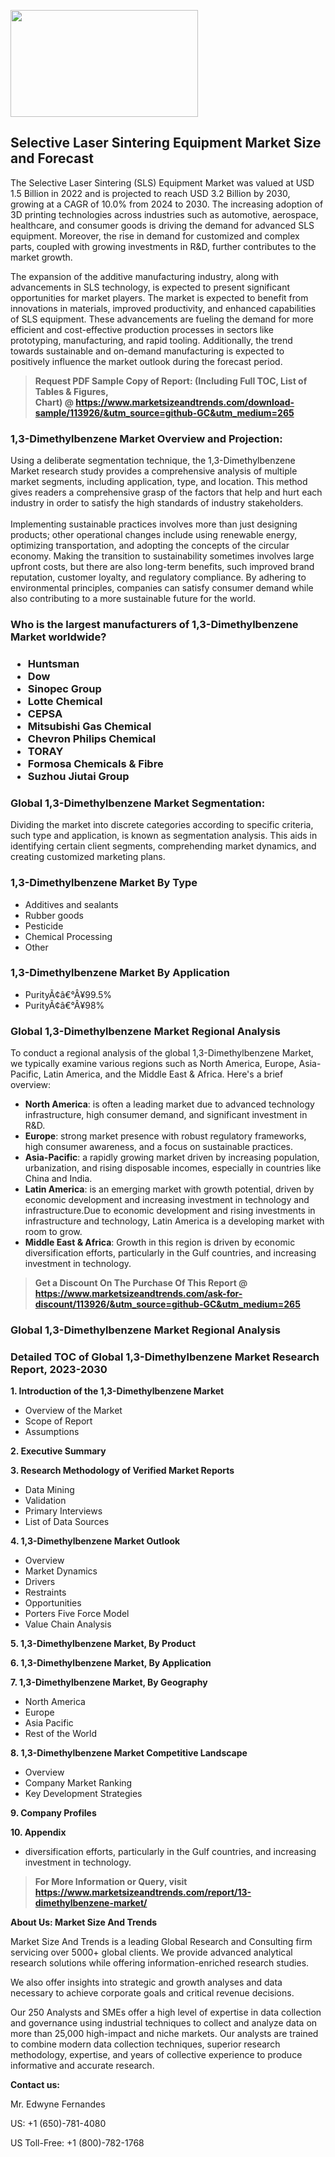 <p><img class="alignnone size-medium wp-image-20088" src="https://ffe5etoiles.com/wp-content/uploads/2024/12/MST1-300x171.png" alt="" width="300" height="171" /></p><h2>Selective Laser Sintering Equipment Market Size and Forecast</h2><p>The Selective Laser Sintering (SLS) Equipment Market was valued at USD 1.5 Billion in 2022 and is projected to reach USD 3.2 Billion by 2030, growing at a CAGR of 10.0% from 2024 to 2030. The increasing adoption of 3D printing technologies across industries such as automotive, aerospace, healthcare, and consumer goods is driving the demand for advanced SLS equipment. Moreover, the rise in demand for customized and complex parts, coupled with growing investments in R&D, further contributes to the market growth.</p><p>The expansion of the additive manufacturing industry, along with advancements in SLS technology, is expected to present significant opportunities for market players. The market is expected to benefit from innovations in materials, improved productivity, and enhanced capabilities of SLS equipment. These advancements are fueling the demand for more efficient and cost-effective production processes in sectors like prototyping, manufacturing, and rapid tooling. Additionally, the trend towards sustainable and on-demand manufacturing is expected to positively influence the market outlook during the forecast period.</p></p><blockquote id="" class=""><strong>Request PDF Sample Copy of Report: (Including Full TOC, List of Tables &amp; Figures, Chart)&nbsp;@&nbsp;<strong><a href="https://www.marketsizeandtrends.com/download-sample/113926/&utm_source=github-GC&utm_medium=265" target="_blank">https://www.marketsizeandtrends.com/download-sample/113926/&utm_source=github-GC&utm_medium=265</a></strong></strong></blockquote><h3 id="" class="">1,3-Dimethylbenzene Market&nbsp;Overview and Projection:</h3><p id="" class="">Using a deliberate segmentation technique, the 1,3-Dimethylbenzene Market research study provides a comprehensive analysis of multiple market segments, including application, type, and location. This method gives readers a comprehensive grasp of the factors that help and hurt each industry in order to satisfy the high standards of industry stakeholders. <br /> <br />Implementing sustainable practices involves more than just designing products; other operational changes include using renewable energy, optimizing transportation, and adopting the concepts of the circular economy. Making the transition to sustainability sometimes involves large upfront costs, but there are also long-term benefits, such improved brand reputation, customer loyalty, and regulatory compliance. By adhering to environmental principles, companies can satisfy consumer demand while also contributing to a more sustainable future for the world.</p><h3 id="" class="">Who is the largest manufacturers of&nbsp;1,3-Dimethylbenzene Market worldwide?</h3><h3 class=""><p><ul><li>Huntsman </li><li> Dow </li><li> Sinopec Group </li><li> Lotte Chemical </li><li> CEPSA </li><li> Mitsubishi Gas Chemical </li><li> Chevron Philips Chemical </li><li> TORAY </li><li> Formosa Chemicals & Fibre </li><li> Suzhou Jiutai Group</li></ul></p></h3><h3 id="" class="">Global&nbsp;1,3-Dimethylbenzene Market Segmentation:</h3><p id="" class="">Dividing the market into discrete categories according to specific criteria, such type and application, is known as segmentation analysis. This aids in identifying certain client segments, comprehending market dynamics, and creating customized marketing plans.</p><h3 id="" class="">1,3-Dimethylbenzene Market&nbsp;By Type</h3><p><p><ul><li>Additives and sealants</li><li> Rubber goods</li><li> Pesticide</li><li> Chemical Processing</li><li> Other</p></li></ul></p></p><h3 id="" class="">1,3-Dimethylbenzene Market&nbsp;By Application</h3><p class=""><p><ul><li>PurityÃ¢â€°Â¥99.5%</li><li> PurityÃ¢â€°Â¥98%</li></ul></p></p><h3 id="" class="">Global 1,3-Dimethylbenzene Market Regional Analysis</h3><p id="" class="">To conduct a regional analysis of the global 1,3-Dimethylbenzene Market, we typically examine various regions such as North America, Europe, Asia-Pacific, Latin America, and the Middle East &amp; Africa. Here's a brief overview:</p><ul><li><strong>North America</strong>: is often a leading market due to advanced technology infrastructure, high consumer demand, and significant investment in R&amp;D.</li><li><strong>Europe</strong>: strong market presence with robust regulatory frameworks, high consumer awareness, and a focus on sustainable practices.</li><li><strong>Asia-Pacific</strong>: a rapidly growing market driven by increasing population, urbanization, and rising disposable incomes, especially in countries like China and India.</li><li><strong>Latin America</strong>: is an emerging market with growth potential, driven by economic development and increasing investment in technology and infrastructure.Due to economic development and rising investments in infrastructure and technology, Latin America is a developing market with room to grow.</li><li><strong>Middle East &amp; Africa</strong>: Growth in this region is driven by economic diversification efforts, particularly in the Gulf countries, and increasing investment in technology.</li></ul><blockquote id="" class=""><strong>Get a Discount On The Purchase Of This Report @ <strong><a href="https://www.marketsizeandtrends.com/ask-for-discount/113926/&utm_source=github-GC&utm_medium=265" target="_blank">https://www.marketsizeandtrends.com/ask-for-discount/113926/&utm_source=github-GC&utm_medium=265</a></strong></strong></blockquote><h3 id="" class="">Global 1,3-Dimethylbenzene Market Regional Analysis</h3><h3 id="" class="">Detailed TOC of Global 1,3-Dimethylbenzene Market Research Report, 2023-2030</h3><p id="" class=""><strong>1. Introduction of the 1,3-Dimethylbenzene Market</strong></p><ul><li>Overview of the Market</li><li>Scope of Report</li><li>Assumptions</li></ul><p id="" class=""><strong>2. Executive Summary</strong></p><p id="" class=""><strong>3. Research Methodology of Verified Market Reports</strong></p><ul><li>Data Mining</li><li>Validation</li><li>Primary Interviews</li><li>List of Data Sources</li></ul><p id="" class=""><strong>4. 1,3-Dimethylbenzene Market Outlook</strong></p><ul><li>Overview</li><li>Market Dynamics</li><li>Drivers</li><li>Restraints</li><li>Opportunities</li><li>Porters Five Force Model</li><li>Value Chain Analysis</li></ul><p id="" class=""><strong>5. 1,3-Dimethylbenzene Market, By Product</strong></p><p id="" class=""><strong>6. 1,3-Dimethylbenzene Market, By Application</strong></p><p id="" class=""><strong>7. 1,3-Dimethylbenzene Market, By Geography</strong></p><ul><li>North America</li><li>Europe</li><li>Asia Pacific</li><li>Rest of the World</li></ul><p id="" class=""><strong>8. 1,3-Dimethylbenzene Market Competitive Landscape</strong></p><ul><li>Overview</li><li>Company Market Ranking</li><li>Key Development Strategies</li></ul><p id="" class=""><strong>9. Company Profiles</strong></p><p id="" class=""><strong>10. Appendix</strong></p><ul><li>diversification efforts, particularly in the Gulf countries, and increasing investment in technology.</li></ul><blockquote id="" class=""><strong>For More Information or Query, visit <strong><strong><a href="https://www.marketsizeandtrends.com/report/13-dimethylbenzene-market/" target="_blank">https://www.marketsizeandtrends.com/report/13-dimethylbenzene-market/</a></strong></strong></strong></blockquote><p id="" class=""><strong>About Us: Market Size And Trends</strong></p><p id="" class="">Market Size And Trends is a leading Global Research and Consulting firm servicing over 5000+ global clients. We provide advanced analytical research solutions while offering information-enriched research studies.</p><p id="" class="">We also offer insights into strategic and growth analyses and data necessary to achieve corporate goals and critical revenue decisions.</p><p id="" class="">Our 250 Analysts and SMEs offer a high level of expertise in data collection and governance using industrial techniques to collect and analyze data on more than 25,000 high-impact and niche markets. Our analysts are trained to combine modern data collection techniques, superior research methodology, expertise, and years of collective experience to produce informative and accurate research.</p><p id="" class=""><strong>Contact us:</strong></p><p id="" class="">Mr. Edwyne Fernandes</p><p id="" class="">US: +1 (650)-781-4080</p><p id="" class="">US Toll-Free: +1 (800)-782-1768</p>
